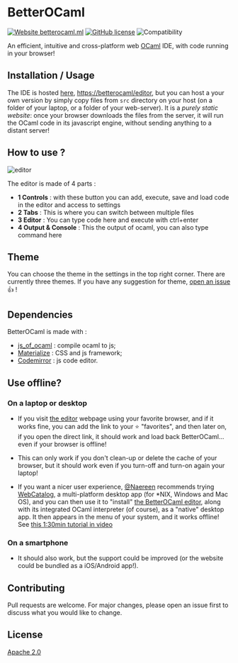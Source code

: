 # BetterOCaml
[![Website betterocaml.ml](https://img.shields.io/website-up-down-green-red/https/betterocaml.ml.svg)](https://betterocaml.ml/)
[![GitHub license](https://img.shields.io/github/license/jbdo99/betterocaml)](https://github.com/jbdo99/betterocaml/blob/master/LICENSE)
![Compatibility](https://img.shields.io/badge/browser-chrome--firefox--edge-green)

An efficient, intuitive and cross-platform web [OCaml](https://www.ocaml.org/) IDE, with code running in your browser!

## Installation / Usage

The IDE is hosted [here](https://betterocaml/editor), <https://betterocaml/editor>, but you can host a your own version by simply copy files from `src` directory on your host (on a folder of your laptop, or a folder of your web-server).
It is a *purely static website*: once your browser downloads the files from the server, it will run the OCaml code in its javascript engine, without sending anything to a distant server!

## How to use ?

![editor](https://user-images.githubusercontent.com/10222041/108104039-1204c680-708b-11eb-8054-58f7f9e5fe28.png)

The editor is made of 4 parts : 
 - **1 Controls** : with these button you can add, execute, save and load code in the editor and access to settings
 - **2 Tabs** : This is where you can switch between multiple files
 - **3 Editor** : You can type code here and execute with ctrl+enter
 - **4 Output & Console** : This the output of ocaml, you can also type command here

## Theme
You can choose the theme in the settings in the top right corner.
There are currently three themes.
If you have any suggestion for theme, [open an issue](https://github.com/jbdo99/BetterOCaml/issues/new) :+1: !

## Dependencies
BetterOCaml is made with :
- [js_of_ocaml](https://ocsigen.org/js_of_ocaml/3.7.0/manual/overview) : compile ocaml to js;
- [Materialize](https://materializecss.com/) : CSS and js framework;
- [Codemirror](https://codemirror.net/) : js code editor.

## Use offline?
### On a laptop or desktop
- If you visit [the editor](https://BetterOCaml.ml/editor) webpage using your favorite browser, and if it works fine, you can add the link to your :star: "favorites", and then later on, if you open the direct link, it should work and load back BetterOCaml... even if your browser is offline!
- This can only work if you don't clean-up or delete the cache of your browser, but it should work even if you turn-off and turn-on again your laptop!

- If you want a nicer user experience, [@Naereen](https://GitHub.com/Naereen) recommends trying [WebCatalog](https://webcatalog.app/), a multi-platform desktop app (for \*NIX, Windows and Mac OS), and you can then use it to "install" [the BetterOCaml editor](https://BetterOCaml.ml/editor), along with its integrated OCaml interpreter (of course), as a "native" desktop app. It then appears in the menu of your system, and it works offline! See [this 1:30min tutorial in video](https://github.com/jbdo99/BetterOCaml/issues/6#issuecomment-780269129)

### On a smartphone
- It should also work, but the support could be improved (or the website could be bundled as a iOS/Android app!).

## Contributing
Pull requests are welcome. For major changes, please open an issue first to discuss what you would like to change.


## License
[Apache 2.0](https://www.apache.org/licenses/LICENSE-2.0)
